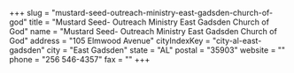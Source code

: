+++
slug = "mustard-seed-outreach-ministry-east-gadsden-church-of-god"
title = "Mustard Seed- Outreach Ministry East Gadsden Church of God"
name = "Mustard Seed- Outreach Ministry East Gadsden Church of God"
address = "105 Elmwood Avenue"
cityIndexKey = "city-al-east-gadsden"
city = "East Gadsden"
state = "AL"
postal = "35903"
website = ""
phone = "256 546-4357"
fax = ""
+++
